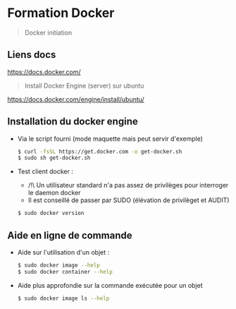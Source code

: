 # Formation Docker

> Docker initiation

## Liens docs

https://docs.docker.com/

> Install Docker Engine (server) sur ubuntu

https://docs.docker.com/engine/install/ubuntu/

## Installation du docker engine 

- Via le script fourni (mode maquette mais peut servir d'exemple)

  ```bash
  $ curl -fsSL https://get.docker.com -o get-docker.sh
  $ sudo sh get-docker.sh
  ```

- Test client docker :

    - /!\ Un utilisateur standard n'a pas assez de privilèges pour interroger le daemon docker
    - Il est conseillé de passer par SUDO (élévation de privilèget et AUDIT)

    ```bash
    $ sudo docker version
    ```


## Aide en ligne de commande 

- Aide sur l'utilisation d'un objet :

   ```bash
   $ sudo docker image --help
   $ sudo docker container --help
   ```

- Aide plus approfondie sur la commande exécutée pour un objet

   ```bash
   $ sudo docker image ls --help
   ```